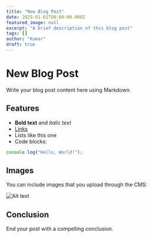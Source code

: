 ```yaml
---
title: "New Blog Post"
date: 2025-01-01T00:00:00.000Z
featured_image: null
excerpt: "A brief description of this blog post"
tags: []
author: "Kumar"
draft: true
---
```


# New Blog Post

Write your blog post content here using Markdown.

## Features

- **Bold text** and *italic text*
- [Links](https://example.com)
- Lists like this one
- Code blocks:

```javascript
console.log("Hello, World!");
```

## Images

You can include images that you upload through the CMS:

![Alt text](/media/uploads/your-image.jpg)

## Conclusion

End your post with a compelling conclusion.
